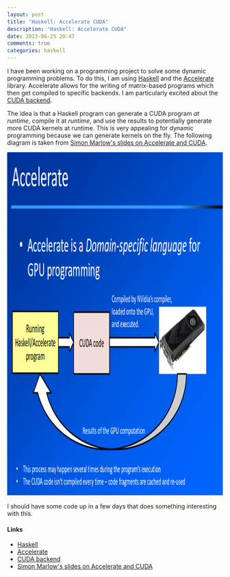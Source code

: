 ```yaml
---
layout: post
title: "Haskell: Accelerate CUDA"
description: "Haskell: Accelerate CUDA"
date: 2013-06-25 20:47
comments: true
categories: haskell
---
```


I have been working on a programming project to solve some dynamic programming problems. To do this, I am using [Haskell](http://www.haskell.org/haskellwiki/Haskell) and the [Accelerate](https://github.com/AccelerateHS/accelerate) library. Accelerate allows for the writing of matrix-based programs which then get compiled to specific backends. I am particularly excited about the [CUDA backend](http://www.cs.indiana.edu/~rrnewton/haddock/accelerate-cuda/Data-Array-Accelerate-CUDA.html).

The idea is that a Haskell program can generate a CUDA program *at runtime*, compile it at *runtime*, and use the results to potentially generate more CUDA kernels at runtime. This is very appealing for dynamic programming because we can generate kernels on the fly. The following diagram is taken from [Simon Marlow's slides on Accelerate and CUDA](http://community.haskell.org/~simonmar/slides/cadarache2012/7%20-%20accelerate.pdf).

<img src="/images/cuda_accelerate_diagram.png"  height="800" width="800">

I should have some code up in a few days that does something interesting with this.

#### Links

+ [Haskell](http://www.haskell.org/haskellwiki/Haskell)
+ [Accelerate](https://github.com/AccelerateHS/accelerate)
+ [CUDA backend](http://www.cs.indiana.edu/~rrnewton/haddock/accelerate-cuda/Data-Array-Accelerate-CUDA.html)
+ [Simon Marlow's slides on Accelerate and CUDA](http://community.haskell.org/~simonmar/slides/cadarache2012/7%20-%20accelerate.pdf)
